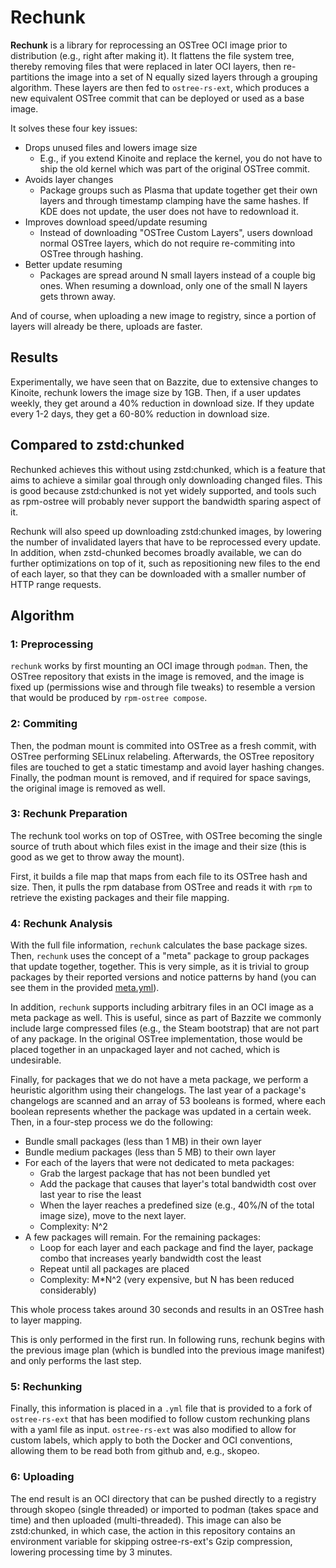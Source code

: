 # Rechunk
**Rechunk** is a library for reprocessing an OSTree OCI image prior to distribution
(e.g., right after making it).
It flattens the file system tree, thereby removing files that were replaced in
later OCI layers, then re-partitions the image into a set of N equally sized
layers through a grouping algorithm.
These layers are then fed to `ostree-rs-ext`, which produces a new equivalent
OSTree commit that can be deployed or used as a base image.

It solves these four key issues:
  - Drops unused files and lowers image size
    - E.g., if you extend Kinoite and replace the kernel, you do not have to ship
        the old kernel which was part of the original OSTree commit.
  - Avoids layer changes
    - Package groups such as Plasma that update together get their own layers
      and through timestamp clamping have the same hashes.
      If KDE does not update, the user does not have to redownload it.
  - Improves download speed/update resuming
    - Instead of downloading "OSTree Custom Layers", users download normal OSTree
      layers, which do not require re-commiting into OSTree through hashing.
  - Better update resuming
    - Packages are spread around N small layers instead of a couple big ones. When 
    resuming a download, only one of the small N layers gets thrown away.

And of course, when uploading a new image to registry, since a portion of layers
will already be there, uploads are faster.

## Results
Experimentally, we have seen that on Bazzite, due to extensive changes to Kinoite,
rechunk lowers the image size by 1GB.
Then, if a user updates weekly, they get around a 40% reduction in download size.
If they update every 1-2 days, they get a 60-80% reduction in download size.

## Compared to zstd:chunked
Rechunked achieves this without using zstd:chunked, which is a feature that aims to achieve a similar goal through only downloading changed files.
This is good because zstd:chunked is not yet widely supported, and tools such as
rpm-ostree will probably never support the bandwidth sparing aspect of it.

Rechunk will also speed up downloading zstd:chunked images, by lowering the 
number of invalidated layers that have to be reprocessed every update.
In addition, when zstd-chunked becomes broadly available, we can do further 
optimizations on top of it, such as repositioning new files to the end of each 
layer, so that they can be downloaded with a smaller number of HTTP range requests.

## Algorithm
### 1: Preprocessing
`rechunk` works by first mounting an OCI image through `podman`.
Then, the OSTree repository that exists in the image is removed, and the image
is fixed up (permissions wise and through file tweaks) to resemble a version 
that would be produced by `rpm-ostree compose`.

### 2: Commiting
Then, the podman mount is commited into OSTree as a fresh commit, with OSTree
performing SELinux relabeling.
Afterwards, the OSTree repository files are touched to get a static timestamp
and avoid layer hashing changes.
Finally, the podman mount is removed, and if required for space savings,
the original image is removed as well.

### 3: Rechunk Preparation
The rechunk tool works on top of OSTree, with OSTree becoming the single source
of truth about which files exist in the image and their size (this is good
as we get to throw away the mount).

First, it builds a file map that maps from each file to its OSTree hash and size.
Then, it pulls the rpm database from OSTree and reads it with `rpm` to retrieve
the existing packages and their file mapping.

### 4: Rechunk Analysis
With the full file information, `rechunk` calculates the base package sizes.
Then, `rechunk` uses the concept of a "meta" package to group packages that update
together, together.
This is very simple, as it is trivial to group packages by their reported versions
and notice patterns by hand (you can see them in the provided 
[meta.yml](./src/rechunk/meta.yml)).

In addition, `rechunk` supports including arbitrary files in an OCI image as a meta
package as well.
This is useful, since as part of Bazzite we commonly include large compressed
files (e.g., the Steam bootstrap) that are not part of any package.
In the original OSTree implementation, those would be placed together in an
unpackaged layer and not cached, which is undesirable.

Finally, for packages that we do not have a meta package, we perform a heuristic
algorithm using their changelogs.
The last year of a package's changelogs are scanned and an array of 53 booleans
is formed, where each boolean represents whether the package was updated in
a certain week.
Then, in a four-step process we do the following:
  - Bundle small packages (less than 1 MB) in their own layer
  - Bundle medium packages (less than 5 MB) to their own layer
  - For each of the layers that were not dedicated to meta packages:
    - Grab the largest package that has not been bundled yet
    - Add the package that causes that layer's total bandwidth cost over last year to rise the least
    - When the layer reaches a predefined size (e.g., 40%/N of the total image size), move to the next layer.
    - Complexity: N^2
  - A few packages will remain. For the remaining packages:
    - Loop for each layer and each package and find the layer, package combo that increases yearly bandwidth cost the least
    - Repeat until all packages are placed
    - Complexity: M*N^2 (very expensive, but N has been reduced considerably)

This whole process takes around 30 seconds and results in an OSTree hash to layer
mapping.

This is only performed in the first run. 
In following runs, rechunk begins with the previous image plan (which is bundled
into the previous image manifest) and only performs the last step.

### 5: Rechunking
Finally, this information is placed in a `.yml` file that is provided to a fork of
`ostree-rs-ext` that has been modified to follow custom rechunking plans with a 
yaml file as input.
`ostree-rs-ext` was also modified to allow for custom labels, which apply
to both the Docker and OCI conventions, allowing them to be read both from
github and, e.g., skopeo.

### 6: Uploading
The end result is an OCI directory that can be pushed directly to a registry through 
skopeo (single threaded) or imported to podman (takes space and time) and then
uploaded (multi-threaded).
This image can also be zstd:chunked, in which case, the action in this repository
contains an environment variable for skipping ostree-rs-ext's Gzip compression,
lowering processing time by 3 minutes.